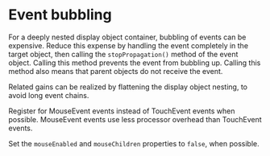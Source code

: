 # Event bubbling

<div>

For a deeply nested display object container, bubbling of events can be
expensive. Reduce this expense by handling the event completely in the target
object, then calling the `stopPropagation()` method of the event object. Calling
this method prevents the event from bubbling up. Calling this method also means
that parent objects do not receive the event.

Related gains can be realized by flattening the display object nesting, to avoid
long event chains.

Register for MouseEvent events instead of TouchEvent events when possible.
MouseEvent events use less processor overhead than TouchEvent events.

Set the `mouseEnabled` and `mouseChildren` properties to `false`, when possible.

</div>

<div>

<div>

</div>

</div>
